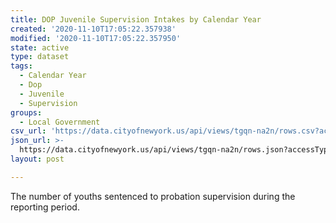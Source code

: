 ```yaml
---
title: DOP Juvenile Supervision Intakes by Calendar Year
created: '2020-11-10T17:05:22.357938'
modified: '2020-11-10T17:05:22.357950'
state: active
type: dataset
tags:
  - Calendar Year
  - Dop
  - Juvenile
  - Supervision
groups:
  - Local Government
csv_url: 'https://data.cityofnewyork.us/api/views/tgqn-na2n/rows.csv?accessType=DOWNLOAD'
json_url: >-
  https://data.cityofnewyork.us/api/views/tgqn-na2n/rows.json?accessType=DOWNLOAD
layout: post

---
```

The number of youths sentenced to probation supervision during the reporting period.
